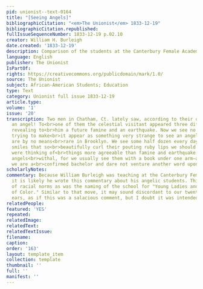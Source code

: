 ```yaml
---
pid: unionist--text-0164
title: "[Seeing Angels]"
bibliographicCitation: "<em>The Unionist</em> 1833-12-19"
bibliographicCitation.republished: 
fullIssueSequenceNumber: 1833-12-19 p.02.10
creator: William H. Burleigh
date.created: '1833-12-19'
description: Comparison of the students at the Canterbury Female Academy to Angels!
language: English
publisher: The Unionist
IsPartOf: 
rights: https://creativecommons.org/publicdomain/mark/1.0/
source: The Unionist
subject: African-American Students; Education
type: Text
category: Unionist full issue 1833-12-19
article.type: 
volume: '1'
issue: '20'
transcription: Two men in Chatham, Ct. lately saw, according to their own account,
  an angel! To<br>one of them the celestial visitant appeared three different times,
  revealing to<br>him a future famine and an earthquake. Now we see no propriety in
  trying to make<br>it appear as something very strange to see an angel. Such sights
  are by no means<br>rare in Brooklyn. We see some half dozen every day—and by happy
  smiles that so<br>beautifully curl their pouting ruby lips we should suppose they
  were thinking of<br>things more agreeable than famine and earthquake. Ours are intellectual
  angels<br>withal, for we usually see them with a book under one arm—and—and—but
  we are a<br>confirmed bachelor and dare not venture another word upon the subject.<br>
scholarlyNotes: 
commentary: Because William Burleigh was teaching at the Canterbury Female Academy,
  it is likely he wrote this commentary about his angelic students. This was as defiant
  of racial norms as was the naming of the school for "Young Ladies and Little Misses
  of Color." Similar to that move, it may sound discordant to our twenty-first century
  ears, as if this was a salacious comment, but I doubt it was intended that way.
relatedPeople: 
featured: 'YES'
repeated: 
relatedImage: 
relatedText: 
relatedTextIssue: 
filename: 
caption: 
order: '163'
layout: template_item
collection: template
thumbnail: ''
full: ''
manifest: ''
---
```

